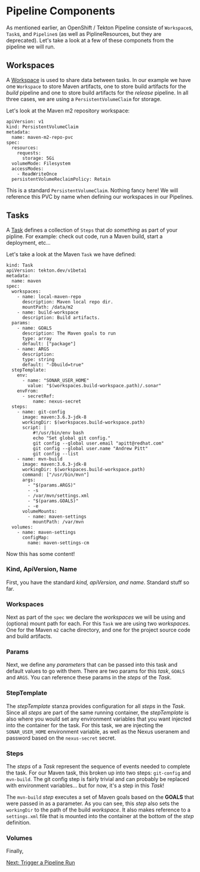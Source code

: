# Pipeline Components

As mentioned earlier, an OpenShift / Tekton Pipeline consiste of `Workspace`s, `Task`s, and `Pipeline`s (as well as PiplineResources, but they are deprecated).  Let's take a look at a few of these componets from the pipeline we will run.

## Workspaces

A [Workspace](https://github.com/tektoncd/pipeline/blob/release-v0.11.x/docs/workspaces.md) is used to share data between tasks.  In our example we have one `Workspace` to store Maven artifacts, one to store build artifacts for the *build* pipeline and one to store build artifacts for the *release* pipeline.  In all three cases, we are using a `PersistentVolumeClaim` for storage.

Let's look at the Maven m2 repository workspace:

```
apiVersion: v1
kind: PersistentVolumeClaim
metadata:
  name: maven-m2-repo-pvc
spec:
  resources:
    requests:
      storage: 5Gi
  volumeMode: Filesystem
  accessModes:
    - ReadWriteOnce
  persistentVolumeReclaimPolicy: Retain 
```

This is a standard `PersistentVolumeClaim`.  Nothing fancy here!  We will reference this PVC by name when defining our workspaces in our Pipelines.

## Tasks

A [Task](https://github.com/tektoncd/pipeline/blob/release-v0.11.x/docs/tasks.md) defines a collection of `Steps` that *do something* as part of your pipline.  For example: check out code, run a Maven build, start a deployment, etc...

Let's take a look at the Maven `Task` we have defined:

```
kind: Task
apiVersion: tekton.dev/v1beta1
metadata:
  name: maven
spec:
  workspaces:
    - name: local-maven-repo
      description: Maven local repo dir.
      mountPath: /data/m2
    - name: build-workspace
      description: Build artifacts.
  params:
    - name: GOALS
      description: The Maven goals to run
      type: array
      default: ["package"]
    - name: ARGS
      description: 
      type: string
      default: "-Dbuild=true"
  stepTemplate:
    env:
      - name: "SONAR_USER_HOME"
        value: "$(workspaces.build-workspace.path)/.sonar"
    envFrom:
      - secretRef:
          name: nexus-secret
  steps:
    - name: git-config
      image: maven:3.6.3-jdk-8
      workingDir: $(workspaces.build-workspace.path)
      script: |
          #!/usr/bin/env bash
          echo "Set global git config."
          git config --global user.email "apitt@redhat.com"
          git config --global user.name "Andrew Pitt"
          git config --list
    - name: mvn-build
      image: maven:3.6.3-jdk-8
      workingDir: $(workspaces.build-workspace.path)
      command: ["/usr/bin/mvn"]
      args:
        - "$(params.ARGS)"
        - -s
        - /var/mvn/settings.xml
        - "$(params.GOALS)"
        - -e
      volumeMounts:
        - name: maven-settings
          mountPath: /var/mvn
  volumes:
    - name: maven-settings
      configMap:
        name: maven-settings-cm

```

Now this has some content!

### Kind, ApiVersion, Name

First, you have the standard *kind, apiVersion, and name*.  Standard stuff so far.

### Workspaces

Next as part of the `spec` we declare the *workspaces* we will be using and (optiona) mount path for each.  For this `Task` we are using two *workspaces*.  One for the Maven `m2` cache directory, and one for the project source code and build artifacts.

### Params

Next, we define any *parameters* that can be passed into this task and default values to go with them.  There are two params for this *task*, `GOALS` and `ARGS`.  You can reference these params in the *steps* of the *Task*.

### StepTemplate

The *stepTemplate* stanza provides configuration for all *steps* in the *Task*.  Since all *steps* are part of the same running container, the *stepTemplate* is also where you would set any environment variables that you want injected into the container for the task.  For this task, we are injecting the `SONAR_USER_HOME` environment variable, as well as the Nexus useranem and password based on the `nexus-secret` secret.

###  Steps

The *steps* of a *Task* represent the sequence of events needed to complete the task.  For our Maven task, this broken up into two steps:  `git-config` and `mvn-build`.  The git config step is fairly trivial and can probably be replaced with environment variables... but for now, it's a step in this *Task*!

The `mvn-build` *step* executes a set of Maven goals based on the **GOALS** that were passed in as a parameter.  As you can see, this *step* also sets the `workingDir` to the path of the build *workspace*.  It also makes reference to a `settings.xml` file that is mounted into the container at the bottom of the *step* definition.

### Volumes

Finally, 


[Next: Trigger a Pipeline Run](05-triggering-pipeline.md)